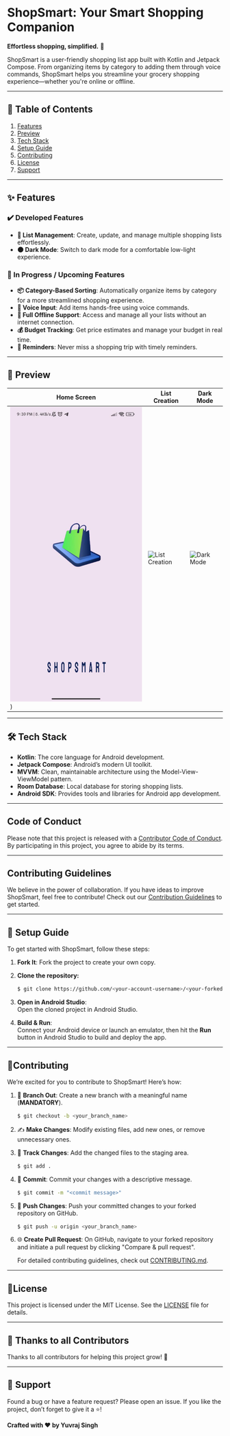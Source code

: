 # **ShopSmart: Your Smart Shopping Companion**

**Effortless shopping, simplified.** 🛒

ShopSmart is a user-friendly shopping list app built with Kotlin and Jetpack Compose. From organizing items by category to adding them through voice commands, ShopSmart helps you streamline your grocery shopping experience—whether you're online or offline.

---

## **🔗 Table of Contents**
1. [Features](#features)
2. [Preview](#preview)
3. [Tech Stack](#tech-stack)
4. [Setup Guide](#setup-guide)
5. [Contributing](#contributing)
6. [License](#license)
7. [Support](#support)
---
## **✨ Features**

### **✔️ Developed Features**
- **📝 List Management**: Create, update, and manage multiple shopping lists effortlessly.
- **🌑 Dark Mode**: Switch to dark mode for a comfortable low-light experience.

### **🚧 In Progress / Upcoming Features**
- **📦 Category-Based Sorting**: Automatically organize items by category for a more streamlined shopping experience.
- **🎤 Voice Input**: Add items hands-free using voice commands.
- **📶 Full Offline Support**: Access and manage all your lists without an internet connection.
- **💰 Budget Tracking**: Get price estimates and manage your budget in real time.
- **🔔 Reminders**: Never miss a shopping trip with timely reminders.

---
## **📱 Preview**

| Home Screen      | List Creation           | Dark Mode      |
|------------------|-------------------------|----------------|
| ![Splash Screen](./Assets/Pasted%20image.png)) | ![List Creation](https://github.com/Satyajit0003/ShopSmart/blob/c39b8147e25a3d7b3c06ee73028af7c225ec895e/Screenshot%202024-10-03%20202631.png)      | ![Dark Mode](https://github.com/Satyajit0003/ShopSmart/blob/c39b8147e25a3d7b3c06ee73028af7c225ec895e/Screenshot%202024-10-03%20202631.png) |

---

## **🛠️ Tech Stack**
- **Kotlin**: The core language for Android development.
- **Jetpack Compose**: Android’s modern UI toolkit.
- **MVVM**: Clean, maintainable architecture using the Model-View-ViewModel pattern.
- **Room Database**: Local database for storing shopping lists.
- **Android SDK**: Provides tools and libraries for Android app development.

---

## **Code of Conduct**

Please note that this project is released with a [Contributor Code of Conduct](https://www.contributor-covenant.org/). By participating in this project, you agree to abide by its terms.

---

## **Contributing Guidelines**

We believe in the power of collaboration. If you have ideas to improve ShopSmart, feel free to contribute! Check out our [Contribution Guidelines](#contributing) to get started.

---

## **🚀 Setup Guide**

To get started with ShopSmart, follow these steps:

1. **Fork It**: Fork the project to create your own copy.

2. **Clone the repository:**

   ```bash
   $ git clone https://github.com/<your-account-username>/<your-forked-project>.git
   ```

2. **Open in Android Studio**:  
   Open the cloned project in Android Studio.

3. **Build & Run**:  
   Connect your Android device or launch an emulator, then hit the **Run** button in Android Studio to build and deploy the app.

---

## **🤝Contributing**

We’re excited for you to contribute to ShopSmart! Here’s how:

1. 🌿 **Branch Out**: Create a new branch with a meaningful name (**MANDATORY**).

   ```bash
   $ git checkout -b <your_branch_name>
   ```

2. ✍️ **Make Changes**: Modify existing files, add new ones, or remove unnecessary ones.

3. 📁 **Track Changes**: Add the changed files to the staging area.

   ```bash
   $ git add .
   ```

4. 🚚 **Commit**: Commit your changes with a descriptive message.

   ```bash
   $ git commit -m "<commit message>"
   ```

5. 🚀 **Push Changes**: Push your committed changes to your forked repository on GitHub.

   ```bash
   $ git push -u origin <your_branch_name>
   ```

6. 🌐 **Create Pull Request**: On GitHub, navigate to your forked repository and initiate a pull request by clicking "Compare & pull request".

   For detailed contributing guidelines, check out [CONTRIBUTING.md](#).

---

## **📜License**

This project is licensed under the MIT License. See the [LICENSE](LICENSE) file for details.

---

## **💪 Thanks to all Contributors**

Thanks to all contributors for helping this project grow! 🍻

---

## **🙏 Support**

Found a bug or have a feature request? Please open an issue.
If you like the project, don’t forget to give it a ⭐!

**Crafted with ❤️  by Yuvraj Singh**
